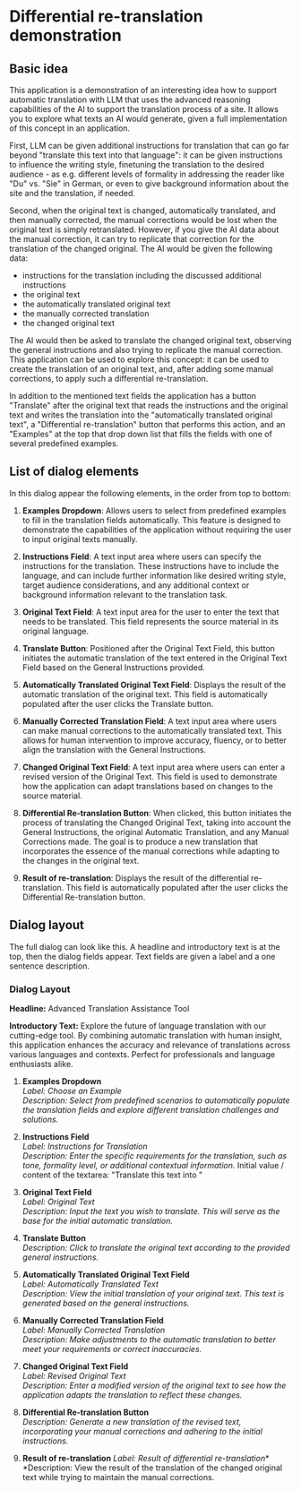 # Differential re-translation demonstration

## Basic idea

This application is a demonstration of an interesting idea how to support automatic translation with LLM that uses
the advanced reasoning capabilities of the AI to support the translation process of a site. It allows you to explore 
what texts an AI would generate, given a full implementation of this concept in an application.

First, LLM can be given additional instructions for translation that can go far beyond "translate this text into that
language": it can be given instructions to influence the writing style, finetuning the translation to the desired
audience - as e.g. different levels of formality in addressing the reader like "Du" vs. "Sie" in German, or even to give
background information about the site and the translation, if needed.

Second, when the original text is changed, automatically translated, and then manually corrected, the manual corrections
would be lost when the original text is simply retranslated. However, if you give the AI data about the manual
correction, it can try to replicate that correction for the translation of the changed original. The AI would be
given the following data:

- instructions for the translation including the discussed additional instructions
- the original text
- the automatically translated original text
- the manually corrected translation
- the changed original text

The AI would then be asked to translate the changed original text, observing the general instructions and also trying to
replicate the manual correction. This application can be used to explore this concept: it can be used to create the
translation of an original text, and, after adding some manual corrections, to apply such a differential re-translation.

In addition to the mentioned text fields the application has a button "Translate" after the original text that reads
the instructions and the original text and writes the translation into the "automatically translated original
text", a "Differential re-translation" button that performs this action, and an "Examples" at the top that drop down list that fills 
the fields with one of several predefined examples.

## List of dialog elements

In this dialog appear the following elements, in the order from top to bottom:

1. **Examples Dropdown**: Allows users to select from predefined examples to fill in the translation fields automatically. This feature is designed to demonstrate the capabilities of the application without requiring the user to input original texts manually.

2. **Instructions Field**: A text input area where users can specify the instructions for the 
   translation. These instructions have to include the language, and can include further information like desired 
   writing style, target audience considerations, and 
   any additional context or background information relevant to the translation task.

3. **Original Text Field**: A text input area for the user to enter the text that needs to be translated. This field represents the source material in its original language.

4. **Translate Button**: Positioned after the Original Text Field, this button initiates the automatic translation of the text entered in the Original Text Field based on the General Instructions provided. 

5. **Automatically Translated Original Text Field**: Displays the result of the automatic translation of the original text. This field is automatically populated after the user clicks the Translate button.

6. **Manually Corrected Translation Field**: A text input area where users can make manual corrections to the automatically translated text. This allows for human intervention to improve accuracy, fluency, or to better align the translation with the General Instructions.

7. **Changed Original Text Field**: A text input area where users can enter a revised version of the Original Text. This field is used to demonstrate how the application can adapt translations based on changes to the source material.

8. **Differential Re-translation Button**: When clicked, this button initiates the process of translating the Changed Original Text, taking into account the General Instructions, the original Automatic Translation, and any Manual Corrections made. The goal is to produce a new translation that incorporates the essence of the manual corrections while adapting to the changes in the original text.

9. **Result of re-translation**: Displays the result of the differential re-translation. This field is automatically 
   populated after the user clicks the Differential Re-translation button.

## Dialog layout

The full dialog can look like this. A headline and introductory text is at the top, then the dialog fields appear. 
Text fields are given a label and a one sentence description.

### Dialog Layout

**Headline:** Advanced Translation Assistance Tool

**Introductory Text:** Explore the future of language translation with our cutting-edge tool. By combining automatic translation with human insight, this application enhances the accuracy and relevance of translations across various languages and contexts. Perfect for professionals and language enthusiasts alike.

1. **Examples Dropdown**  
   *Label: Choose an Example*  
   *Description: Select from predefined scenarios to automatically populate the translation fields and explore different translation challenges and solutions.*

2. **Instructions Field**  
   *Label: Instructions for Translation*  
   *Description: Enter the specific requirements for the translation, such as tone, formality level, or additional 
   contextual information.*
   Initial value / content of the textarea: "Translate this text into "

3. **Original Text Field**  
   *Label: Original Text*  
   *Description: Input the text you wish to translate. This will serve as the base for the initial automatic translation.*

4. **Translate Button**  
   *Description: Click to translate the original text according to the provided general instructions.*

5. **Automatically Translated Original Text Field**  
   *Label: Automatically Translated Text*  
   *Description: View the initial translation of your original text. This text is generated based on the general instructions.*

6. **Manually Corrected Translation Field**  
   *Label: Manually Corrected Translation*  
   *Description: Make adjustments to the automatic translation to better meet your requirements or correct inaccuracies.*

7. **Changed Original Text Field**  
   *Label: Revised Original Text*  
   *Description: Enter a modified version of the original text to see how the application adapts the translation to reflect these changes.*

8. **Differential Re-translation Button**  
   *Description: Generate a new translation of the revised text, incorporating your manual corrections and adhering to the initial instructions.*

9. **Result of re-translation**
   *Label: Result of differential re-translation**
   *Description: View the result of the translation of the changed original text while trying to maintain the manual 
   corrections.
